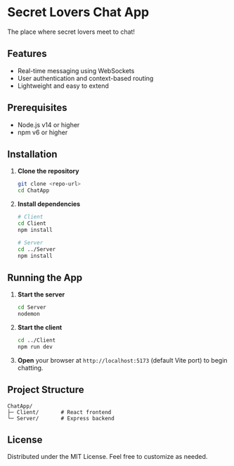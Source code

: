# Secret Lovers Chat App
The place where secret lovers meet to chat!

## Features
- Real-time messaging using WebSockets
- User authentication and context-based routing
- Lightweight and easy to extend

## Prerequisites
- Node.js v14 or higher
- npm v6 or higher

## Installation

1. **Clone the repository**
   ```bash
   git clone <repo-url>
   cd ChatApp
   ```

2. **Install dependencies**
   ```bash
   # Client
   cd Client
   npm install

   # Server
   cd ../Server
   npm install
   ```

## Running the App

1. **Start the server**
   ```bash
   cd Server
   nodemon
   ```

2. **Start the client**
   ```bash
   cd ../Client
   npm run dev
   ```

3. **Open** your browser at `http://localhost:5173` (default Vite port) to begin chatting.

## Project Structure
```
ChatApp/
├─ Client/       # React frontend
└─ Server/       # Express backend
```

## License
Distributed under the MIT License. Feel free to customize as needed.

